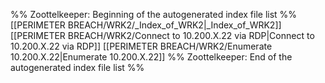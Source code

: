 %% Zoottelkeeper: Beginning of the autogenerated index file list  %%
 [[PERIMETER BREACH/WRK2/_Index_of_WRK2|_Index_of_WRK2]]
 [[PERIMETER BREACH/WRK2/Connect to 10.200.X.22 via RDP|Connect to 10.200.X.22 via RDP]]
 [[PERIMETER BREACH/WRK2/Enumerate 10.200.X.22|Enumerate 10.200.X.22]]
%% Zoottelkeeper: End of the autogenerated index file list  %%

